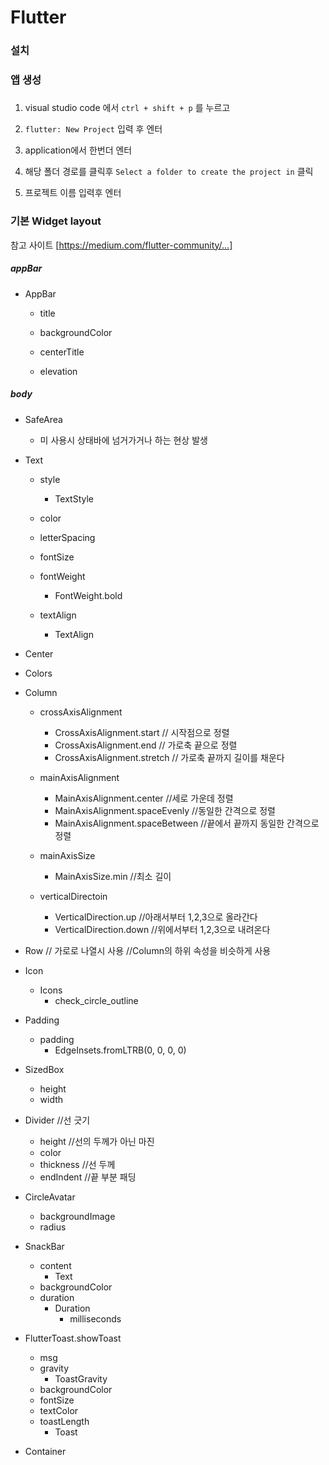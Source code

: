 # Flutter



### 설치











### 앱 생성

##### 

1. visual studio code 에서 `ctrl + shift + p` 를 누르고

2. `flutter: New Project` 입력 후 엔터

3. application에서 한번더 엔터
4. 해당 폴더 경로를 클릭후 `Select a folder to create the project in` 클릭
5. 프로젝트 이름 입력후 엔터







### 기본 Widget layout

참고 사이트 [https://medium.com/flutter-community/...]



##### appBar

- AppBar

  - title

  - backgroundColor

  - centerTitle

  - elevation



##### body

- SafeArea
  - 미 사용시 상태바에 넘거가거나 하는 현상 발생

- Text

  - style
    - TextStyle

  - color

  - letterSpacing

  - fontSize

  - fontWeight
    - FontWeight.bold
  - textAlign
    - TextAlign



- Center



- Colors



- Column

  - crossAxisAlignment
    - CrossAxisAlignment.start // 시작점으로 정렬
    - CrossAxisAlignment.end // 가로축 끝으로 정렬
    - CrossAxisAlignment.stretch // 가로축 끝까지 길이를 채운다

  - mainAxisAlignment
    - MainAxisAlignment.center //세로 가운데 정렬
    - MainAxisAlignment.spaceEvenly //동일한 간격으로 정렬
    - MainAxisAlignment.spaceBetween //끝에서 끝까지 동일한 간격으로 정렬
  - mainAxisSize
    - MainAxisSize.min //최소 길이
  - verticalDirectoin
    - VerticalDirection.up  //아래서부터 1,2,3으로 올라간다
    - VerticalDirection.down //위에서부터 1,2,3으로 내려온다



- Row // 가로로 나열시 사용  //Column의 하위 속성을 비슷하게 사용



- Icon
  - Icons
    - check_circle_outline



- Padding
  - padding
    - EdgeInsets.fromLTRB(0, 0, 0, 0)



- SizedBox
  - height
  - width



- Divider //선 긋기
  - height //선의 두께가 아닌 마진
  - color
  - thickness //선 두께
  - endIndent //끝 부분 패딩



- CircleAvatar
  - backgroundImage
  - radius



- SnackBar
  - content
    - Text
  - backgroundColor
  - duration
    - Duration
      - milliseconds



- FlutterToast.showToast
  - msg
  - gravity
    - ToastGravity
  - backgroundColor
  - fontSize
  - textColor
  - toastLength
    - Toast



- Container
